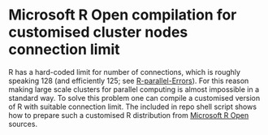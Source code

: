 # Microsoft R Open compilation for customised cluster nodes connection limit

R has a hard-coded limit for number of connections, which is roughly speaking 128 (and efficiently 125; see [R-parallel-Errors](https://github.com/tobigithub/R-parallel/wiki/R-parallel-Errors#snow-and-dosnow---all-connections-are-in-us)). For this reason making large scale clusters for parallel computing is almost impossible in a standard way. To solve this problem one can compile a customised version of R with suitable connection limit. The included in repo shell script shows how to prepare such a customised R distribution from [Microsoft R Open](https://mran.microsoft.com) sources.
